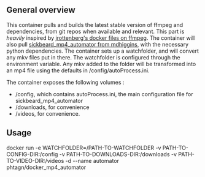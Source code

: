 ## General overview
This container pulls and builds the latest stable version of ffmpeg and dependencies, from git repos when available and relevant. This part is *heavily* inspired by [jrottenberg's docker files on ffmpeg](https://github.com/jrottenberg/ffmpeg).
The container will also pull [sickbeard_mp4_automator from mdhiggins](https://github.com/mdhiggins/sickbeard_mp4_automator), with the necessary python dependencies.
The container sets up a watchfolder, and will convert any mkv files put in there. The watchfolder is configured through the environment variable.
Any mkv added to the folder will be transformed into an mp4 file using the defaults in /config/autoProcess.ini.


The container exposes the following volumes :
* /config, which contains autoProcess.ini, the main configuration file for sickbeard_mp4_automator
* /downloads, for convenience
* /videos, for convenience.

## Usage

docker run -e WATCHFOLDER=/PATH-TO-WATCHFOLDER -v PATH-TO-CONFIG-DIR:/config -v PATH-TO-DOWNLOADS-DIR:/downloads -v PATH-TO-VIDEO-DIR:/videos -d --name automator phtagn/docker_mp4_automator 